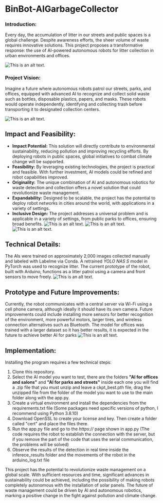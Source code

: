 # BinBot-AIGarbageCollector

### Introduction:
Every day, the accumulation of litter in our streets and public spaces is a global challenge. Despite awareness efforts, the sheer volume of waste requires innovative solutions. This project proposes a transformative response: the use of AI-powered autonomous robots for litter collection in urban environments and offices.

![This is an alt text.](https://i.ibb.co/Krzx2ks/Sin-nombre.png "This is a sample image.")

### Project Vision:
Imagine a future where autonomous robots patrol our streets, parks, and offices, equipped with advanced AI to recognize and collect solid waste such as bottles, disposable plastics, papers, and masks. These robots would operate independently, identifying and collecting trash before transporting it to designated collection centers.

![This is an alt text.](https://i.ibb.co/HnJGdF5/image1.png "This is a sample image.")

## Impact and Feasibility:

* **Impact Potential:** This solution will directly contribute to environmental sustainability, reducing pollution and improving recycling efforts. By deploying robots in public spaces, global initiatives to combat climate change will be supported.
* **Feasibility:** By leveraging existing technologies, the project is practical and feasible. With further investment, AI models could be refined and robot capabilities improved.
* **Originality:** The unique combination of AI and autonomous robotics for waste detection and collection offers a novel solution that could revolutionize waste management.
* **Expandability:** Designed to be scalable, the project has the potential to deploy robot networks in cities around the world, with applications in a variety of settings.
* **Inclusive Design:** The project addresses a universal problem and is applicable in a variety of settings, from public parks to offices, ensuring broad benefits.
![This is an alt text.](https://i.ibb.co/YkYpxMB/1.jpg "This is a sample image.")
![This is an alt text.](https://i.ibb.co/ZSmznCv/pred-0.jpg "This is a sample image.")
![This is an alt text.](https://i.ibb.co/PTV5D6t/3.jpg "This is a sample image.")

## Technical Details:
The AIs were trained on approximately 2,000 images collected manually and labeled with Labelme via Conda. A retrained *YOLO NAS S* model in PyTorch was used to recognize litter. The current prototype of the robot, built with Arduino, functions as a litter patrol using a camera and front sensors to move freely.
![This is an alt text.](https://i.ibb.co/pw60jTn/Screenshot-2.png "This is a sample image.")

## Prototype and Future Improvements:
Currently, the robot communicates with a central server via Wi-Fi using a cell phone camera, although ideally it should have its own camera. Future improvements could include installing more sensors for better recognition of the environment, more powerful motors, larger tires, and wireless connection alternatives such as Bluetooth. The model for offices was trained with a larger dataset so it has better results, it is expected in the future to achieve better AI for parks
![This is an alt text.](https://i.ibb.co/6tVCxps/Screenshot-3.png "This is a sample image.")

## Implementation:
Installing the program requires a few technical steps:

1. Clone this repository.
2. Select the AI model you want to test, there are the folders **"AI for offices and salons"** and **"AI for parks and streets"** inside each one you will find a .zip file that you must unzip and leave a ckpt_best.pth file, drag the unzipped file from the folder of the model you want to use to the main folder along with the app.py.
3. Create a virtual environment and install the dependencies from the requirements.txt file (Some packages need specific versions of python, I recommend using Python 3.8.10)
4. Download OpenSSL to create your license and key. Then create a folder called "cert" and place the files there.
5. Run the app.py file and go to the *https://* page shown in app.py (The code requires the robot to establish the connection with the server, but if you remove the part of the code that uses the serial communication, the problems will be solved)
6. Observe the results of the detection in real time inside the inferece_results folder and the movements of the robot in the arduino_log.txt file


This project has the potential to revolutionize waste management on a global scale. With sufficient resources and time, significant advances in sustainability could be achieved, including the possibility of making robots completely autonomous with the installation of solar panels. The future of waste management could be driven by AI and autonomous robotics, marking a positive change in the fight against pollution and climate change.
